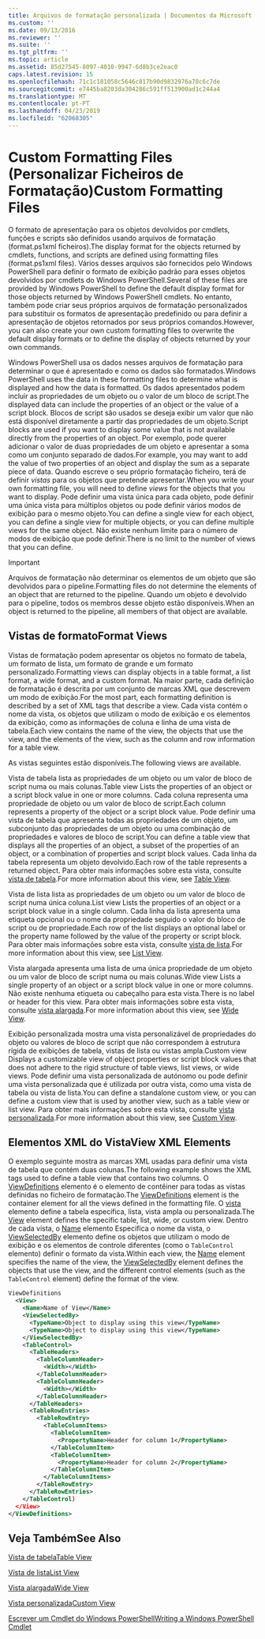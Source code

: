 ```yaml
---
title: Arquivos de formatação personalizada | Documentos da Microsoft
ms.custom: ''
ms.date: 09/13/2016
ms.reviewer: ''
ms.suite: ''
ms.tgt_pltfrm: ''
ms.topic: article
ms.assetid: 85d27545-8097-4010-9947-6d8b3ce2eac0
caps.latest.revision: 15
ms.openlocfilehash: 71c1c181058c5646c817b90d9832976a78c6c7de
ms.sourcegitcommit: e7445ba8203da304286c591ff513900ad1c244a4
ms.translationtype: MT
ms.contentlocale: pt-PT
ms.lasthandoff: 04/23/2019
ms.locfileid: "62068305"
---
```

# <a name="custom-formatting-files"></a><span data-ttu-id="9140f-102">Custom Formatting Files (Personalizar Ficheiros de Formatação)</span><span class="sxs-lookup"><span data-stu-id="9140f-102">Custom Formatting Files</span></span>

<span data-ttu-id="9140f-103">O formato de apresentação para os objetos devolvidos por cmdlets, funções e scripts são definidos usando arquivos de formatação (format.ps1xml ficheiros).</span><span class="sxs-lookup"><span data-stu-id="9140f-103">The display format for the objects returned by cmdlets, functions, and scripts are defined using formatting files (format.ps1xml files).</span></span> <span data-ttu-id="9140f-104">Vários desses arquivos são fornecidos pelo Windows PowerShell para definir o formato de exibição padrão para esses objetos devolvidos por cmdlets do Windows PowerShell.</span><span class="sxs-lookup"><span data-stu-id="9140f-104">Several of these files are provided by Windows PowerShell to define the default display format for those objects returned by Windows PowerShell cmdlets.</span></span> <span data-ttu-id="9140f-105">No entanto, também pode criar seus próprios arquivos de formatação personalizados para substituir os formatos de apresentação predefinido ou para definir a apresentação de objetos retornados por seus próprios comandos.</span><span class="sxs-lookup"><span data-stu-id="9140f-105">However, you can also create your own custom formatting files to overwrite the default display formats or to define the display of objects returned by your own commands.</span></span>

<span data-ttu-id="9140f-106">Windows PowerShell usa os dados nesses arquivos de formatação para determinar o que é apresentado e como os dados são formatados.</span><span class="sxs-lookup"><span data-stu-id="9140f-106">Windows PowerShell uses the data in these formatting files to determine what is displayed and how the data is formatted.</span></span> <span data-ttu-id="9140f-107">Os dados apresentados podem incluir as propriedades de um objeto ou o valor de um bloco de script.</span><span class="sxs-lookup"><span data-stu-id="9140f-107">The displayed data can include the properties of an object or the value of a script block.</span></span>  <span data-ttu-id="9140f-108">Blocos de script são usados se deseja exibir um valor que não está disponível diretamente a partir das propriedades de um objeto.</span><span class="sxs-lookup"><span data-stu-id="9140f-108">Script blocks are used if you want to display some value that is not available directly from the properties of an object.</span></span> <span data-ttu-id="9140f-109">Por exemplo, pode querer adicionar o valor de duas propriedades de um objeto e apresentar a soma como um conjunto separado de dados.</span><span class="sxs-lookup"><span data-stu-id="9140f-109">For example, you may want to add the value of two properties of an object and display the sum as a separate piece of data.</span></span> <span data-ttu-id="9140f-110">Quando escreve o seu próprio formatação ficheiro, terá de definir *vistas* para os objetos que pretende apresentar.</span><span class="sxs-lookup"><span data-stu-id="9140f-110">When you write your own formatting file, you will need to define *views* for the objects that you want to display.</span></span> <span data-ttu-id="9140f-111">Pode definir uma vista única para cada objeto, pode definir uma única vista para múltiplos objetos ou pode definir vários modos de exibição para o mesmo objeto.</span><span class="sxs-lookup"><span data-stu-id="9140f-111">You can define a single view for each object, you can define a single view for multiple objects, or you can define multiple views for the same object.</span></span> <span data-ttu-id="9140f-112">Não existe nenhum limite para o número de modos de exibição que pode definir.</span><span class="sxs-lookup"><span data-stu-id="9140f-112">There is no limit to the number of views that you can define.</span></span>

> [!IMPORTANT]
> <span data-ttu-id="9140f-113">Arquivos de formatação não determinar os elementos de um objeto que são devolvidos para o pipeline.</span><span class="sxs-lookup"><span data-stu-id="9140f-113">Formatting files do not determine the elements of an object that are returned to the pipeline.</span></span> <span data-ttu-id="9140f-114">Quando um objeto é devolvido para o pipeline, todos os membros desse objeto estão disponíveis.</span><span class="sxs-lookup"><span data-stu-id="9140f-114">When an object is returned to the pipeline, all members of that object are available.</span></span>

## <a name="format-views"></a><span data-ttu-id="9140f-115">Vistas de formato</span><span class="sxs-lookup"><span data-stu-id="9140f-115">Format Views</span></span>

<span data-ttu-id="9140f-116">Vistas de formatação podem apresentar os objetos no formato de tabela, um formato de lista, um formato de grande e um formato personalizado.</span><span class="sxs-lookup"><span data-stu-id="9140f-116">Formatting views can display objects in a table format, a list format, a wide format, and a custom format.</span></span> <span data-ttu-id="9140f-117">Na maior parte, cada definição de formatação é descrita por um conjunto de marcas XML que descrevem um modo de exibição.</span><span class="sxs-lookup"><span data-stu-id="9140f-117">For the most part, each formatting definition is described by a set of XML tags that describe a view.</span></span> <span data-ttu-id="9140f-118">Cada vista contém o nome da vista, os objetos que utilizam o modo de exibição e os elementos da exibição, como as informações de coluna e linha de uma vista de tabela.</span><span class="sxs-lookup"><span data-stu-id="9140f-118">Each view contains the name of the view, the objects that use the view, and the elements of the view, such as the column and row information for a table view.</span></span>

<span data-ttu-id="9140f-119">As vistas seguintes estão disponíveis.</span><span class="sxs-lookup"><span data-stu-id="9140f-119">The following views are available.</span></span>

<span data-ttu-id="9140f-120">Vista de tabela lista as propriedades de um objeto ou um valor de bloco de script numa ou mais colunas.</span><span class="sxs-lookup"><span data-stu-id="9140f-120">Table view Lists the properties of an object or a script block value in one or more columns.</span></span> <span data-ttu-id="9140f-121">Cada coluna representa uma propriedade de objeto ou um valor de bloco de script.</span><span class="sxs-lookup"><span data-stu-id="9140f-121">Each column represents a property of the object or a script block value.</span></span> <span data-ttu-id="9140f-122">Pode definir uma vista de tabela que apresenta todas as propriedades de um objeto, um subconjunto das propriedades de um objeto ou uma combinação de propriedades e valores de bloco de script.</span><span class="sxs-lookup"><span data-stu-id="9140f-122">You can define a table view that displays all the properties of an object, a subset of the properties of an object, or a combination of properties and script block values.</span></span> <span data-ttu-id="9140f-123">Cada linha da tabela representa um objeto devolvido.</span><span class="sxs-lookup"><span data-stu-id="9140f-123">Each row of the table represents a returned object.</span></span> <span data-ttu-id="9140f-124">Para obter mais informações sobre esta vista, consulte [vista de tabela](../format/creating-a-table-view.md).</span><span class="sxs-lookup"><span data-stu-id="9140f-124">For more information about this view, see [Table View](../format/creating-a-table-view.md).</span></span>

<span data-ttu-id="9140f-125">Vista de lista lista as propriedades de um objeto ou um valor de bloco de script numa única coluna.</span><span class="sxs-lookup"><span data-stu-id="9140f-125">List view Lists the properties of an object or a script block value in a single column.</span></span> <span data-ttu-id="9140f-126">Cada linha da lista apresenta uma etiqueta opcional ou o nome da propriedade seguido o valor do bloco de script ou de propriedade.</span><span class="sxs-lookup"><span data-stu-id="9140f-126">Each row of the list displays an optional label or the property name followed by the value of the property or script block.</span></span> <span data-ttu-id="9140f-127">Para obter mais informações sobre esta vista, consulte [vista de lista](../format/creating-a-list-view.md).</span><span class="sxs-lookup"><span data-stu-id="9140f-127">For more information about this view, see [List View](../format/creating-a-list-view.md).</span></span>

<span data-ttu-id="9140f-128">Vista alargada apresenta uma lista de uma única propriedade de um objeto ou um valor de bloco de script numa ou mais colunas.</span><span class="sxs-lookup"><span data-stu-id="9140f-128">Wide view Lists a single property of an object or a script block value in one or more columns.</span></span> <span data-ttu-id="9140f-129">Não existe nenhuma etiqueta ou cabeçalho para esta vista.</span><span class="sxs-lookup"><span data-stu-id="9140f-129">There is no label or header for this view.</span></span> <span data-ttu-id="9140f-130">Para obter mais informações sobre esta vista, consulte [vista alargada](../format/creating-a-wide-view.md).</span><span class="sxs-lookup"><span data-stu-id="9140f-130">For more information about this view, see [Wide View](../format/creating-a-wide-view.md).</span></span>

<span data-ttu-id="9140f-131">Exibição personalizada mostra uma vista personalizável de propriedades do objeto ou valores de bloco de script que não correspondem à estrutura rígida de exibições de tabela, vistas de lista ou vistas ampla.</span><span class="sxs-lookup"><span data-stu-id="9140f-131">Custom view Displays a customizable view of object properties or script block values that does not adhere to the rigid structure of table views, list views, or wide views.</span></span> <span data-ttu-id="9140f-132">Pode definir uma vista personalizada de autónomo ou pode definir uma vista personalizada que é utilizada por outra vista, como uma vista de tabela ou vista de lista.</span><span class="sxs-lookup"><span data-stu-id="9140f-132">You can define a standalone custom view, or you can define a custom view that is used by another view, such as a table view or list view.</span></span> <span data-ttu-id="9140f-133">Para obter mais informações sobre esta vista, consulte [vista personalizada](../format/creating-custom-controls.md).</span><span class="sxs-lookup"><span data-stu-id="9140f-133">For more information about this view, see [Custom View](../format/creating-custom-controls.md).</span></span>

## <a name="view-xml-elements"></a><span data-ttu-id="9140f-134">Elementos XML do Vista</span><span class="sxs-lookup"><span data-stu-id="9140f-134">View XML Elements</span></span>

<span data-ttu-id="9140f-135">O exemplo seguinte mostra as marcas XML usadas para definir uma vista de tabela que contém duas colunas.</span><span class="sxs-lookup"><span data-stu-id="9140f-135">The following example shows the XML tags used to define a table view that contains two columns.</span></span> <span data-ttu-id="9140f-136">O [ViewDefinitions](../format/viewdefinitions-element-format.md) elemento é o elemento de contêiner para todas as vistas definidas no ficheiro de formatação.</span><span class="sxs-lookup"><span data-stu-id="9140f-136">The [ViewDefinitions](../format/viewdefinitions-element-format.md) element is the container element for all the views defined in the formatting file.</span></span> <span data-ttu-id="9140f-137">O [vista](../format/view-element-format.md) elemento define a tabela específica, lista, vista ampla ou personalizada.</span><span class="sxs-lookup"><span data-stu-id="9140f-137">The [View](../format/view-element-format.md) element defines the specific table, list, wide, or custom view.</span></span> <span data-ttu-id="9140f-138">Dentro de cada vista, o [Name](../format/name-element-for-view-format.md) elemento Especifica o nome da vista, o [ViewSelectedBy](../format/viewselectedby-element-format.md) elemento define os objetos que utilizam o modo de exibição e os elementos de controle diferentes (como o `TableControl` elemento) definir o formato da vista.</span><span class="sxs-lookup"><span data-stu-id="9140f-138">Within each view, the [Name](../format/name-element-for-view-format.md) element specifies the name of the view, the [ViewSelectedBy](../format/viewselectedby-element-format.md) element defines the objects that use the view, and the different control elements (such as the `TableControl` element) define the format of the view.</span></span>

```xml
ViewDefinitions
  <View>
    <Name>Name of View</Name>
    <ViewSelectedBy>
      <TypeName>Object to display using this view</TypeName>
      <TypeName>Object to display using this view</TypeName>
    </ViewSelectedBy>
    <TableControl>
      <TableHeaders>
        <TableColumnHeader>
          <Width></Width>
        </TableColumnHeader>
        <TableColumnHeader>
          <Width></Width>
        </TableColumnHeader>
      </TableHeaders>
      <TableRowEntries>
        <TableRowEntry>
          <TableColumnItems>
            <TableColumnItem>
              <PropertyName>Header for column 1</PropertyName>
            </TableColumnItem>
            <TableColumnItem>
              <PropertyName>Header for column 2</PropertyName>
            </TableColumnItem>
          </TableColumnItems>
        </TableRowEntry>
      </TableRowEntries>
    </TableControl)
  </View>
</ViewDefinitions>

```

## <a name="see-also"></a><span data-ttu-id="9140f-139">Veja Também</span><span class="sxs-lookup"><span data-stu-id="9140f-139">See Also</span></span>

[<span data-ttu-id="9140f-140">Vista de tabela</span><span class="sxs-lookup"><span data-stu-id="9140f-140">Table View</span></span>](../format/creating-a-table-view.md)

[<span data-ttu-id="9140f-141">Vista de lista</span><span class="sxs-lookup"><span data-stu-id="9140f-141">List View</span></span>](../format/creating-a-list-view.md)

[<span data-ttu-id="9140f-142">Vista alargada</span><span class="sxs-lookup"><span data-stu-id="9140f-142">Wide View</span></span>](../format/creating-a-wide-view.md)

[<span data-ttu-id="9140f-143">Vista personalizada</span><span class="sxs-lookup"><span data-stu-id="9140f-143">Custom View</span></span>](../format/creating-custom-controls.md)

[<span data-ttu-id="9140f-144">Escrever um Cmdlet do Windows PowerShell</span><span class="sxs-lookup"><span data-stu-id="9140f-144">Writing a Windows PowerShell Cmdlet</span></span>](./writing-a-windows-powershell-cmdlet.md)
